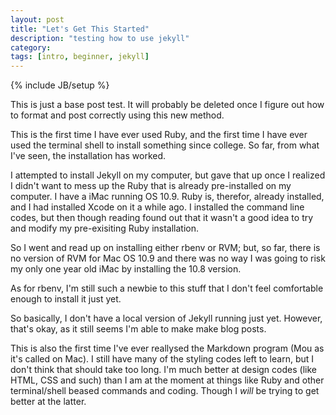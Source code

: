 ```yaml
---
layout: post
title: "Let's Get This Started"
description: "testing how to use jekyll"
category: 
tags: [intro, beginner, jekyll]
---
```

{% include JB/setup %}

This is just a base post test. It will probably be deleted once I figure out how to format and post correctly using this new method. 

This is the first time I have ever used Ruby, and the first time I have ever used the terminal shell to install something since college. So far, from what I've seen, the installation has worked. 

I attempted to install Jekyll on my computer, but gave that up once I realized I didn't want to mess up the Ruby that is already pre-installed on my computer. I have a iMac running OS 10.9. Ruby is, therefor, already installed, and I had installed Xcode on it a while ago. I installed the command line codes, but then though reading found out that it wasn't a good idea to try and modify my pre-exisiting Ruby installation. 

So I went and read up on installing either rbenv or RVM; but, so far, there is no version of RVM for Mac OS 10.9 and there was no way I was going to risk my only one year old iMac by installing the 10.8 version. 

As for rbenv, I'm still such a newbie to this stuff that I don't feel comfortable enough to install it just yet. 

So basically, I don't have a local version of Jekyll running just yet. However, that's okay, as it still seems I'm able to make make blog posts.

This is also the first time I've ever reallysed the Markdown program (Mou as it's called on Mac). I still have many of the styling codes left to learn, but I don't think that should take too long. I'm much better at design codes (like HTML, CSS and such) than I am at the moment at things like Ruby and other terminal/shell beased commands and coding. Though I _will_ be trying to get better at the latter. 